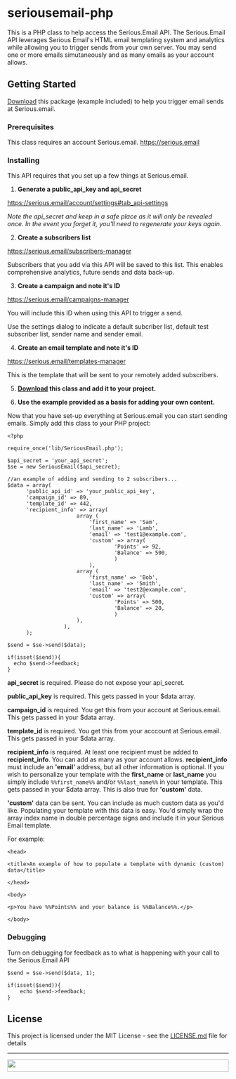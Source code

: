 # seriousemail-php

This is a PHP class to help access the Serious.Email API.  The Serious.Email API leverages Serious Email's HTML email templating system and analytics while allowing you to trigger sends from your own server.  You may send one or more emails simutaneously and as many emails as your account allows.  

## Getting Started

[Download](https://github.com/dommermuth/seriousemail-php/archive/master.zip) this package (example included) to help you trigger email sends at Serious.email.

### Prerequisites

This class requires an account Serious.email.  https://serious.email

### Installing

This API requires that you set up a few things at Serious.email.

1. **Generate a public_api_key and api_secret**

  https://serious.email/account/settings#tab_api-settings

  *Note the api_secret and keep in a safe place as it will only be revealed once.  In the event you forget it, you'll need to regenerate your keys again.*


2. **Create a subscribers list**

  https://serious.email/subscribers-manager

  Subscribers that you add via this API will be saved to this list.  This enables comprehensive analytics, future sends and data back-up.


3. **Create a campaign and note it's ID**

  https://serious.email/campaigns-manager

  You will include this ID when using this API to trigger a send.

  Use the settings dialog to indicate a default subcriber list, default test subscriber list, sender name and sender email.


4. **Create an email template and note it's ID**

  https://serious.email/templates-manager

  This is the template that will be sent to your remotely added subscribers.


5. **[Download](https://github.com/dommermuth/seriousemail-php/archive/master.zip) this class and add it to your project.**



6. **Use the example provided as a basis for adding your own content.**

  Now that you have set-up everything at Serious.email you can start sending emails.  Simply add this class to your PHP project:

  ```
<?php

require_once('lib/SeriousEmail.php');

$api_secret = 'your_api_secret';
$se = new SeriousEmail($api_secret);

//an example of adding and sending to 2 subscribers...
$data = array(
		'public_api_id' => 'your_public_api_key', 
		'campaign_id' => 89,
		'template_id' => 442,
		'recipient_info' => array(		
						array (								
							'first_name' => 'Sam',
							'last_name' => 'Lamb',
							'email' => 'test1@example.com',
							'custom' => array(
									'Points' => 92,
									'Balance' => 500,
									)	
							),								
						array (								
							'first_name' => 'Bob',
							'last_name' => 'Smith',
							'email' => 'test2@example.com',
							'custom' => array(
									'Points' => 500,
									'Balance' => 20,
									)
						),							
					),
	    );

$send = $se->send($data);

if(isset($send)){
	echo $send->feedback;
}
  ```

  **api_secret** is required. Please do not expose your api_secret.

  **public_api_key** is required.  This gets passed in your $data array.

  **campaign_id** is required.  You get this from your account at Serious.email. This gets passed in your $data array.

  **template_id** is required.  You get this from your acccount at Serious.email. This gets passed in your $data array.

  **recipient_info** is required.  At least one recipient must be added to **recipient_info**.  You can add as many as your account allows.  **recipient_info** must include an **'email'** address, but all other information is optional.  If you wish to personalize your template with the **first_name** or **last_name** you simply include `%%first_name%%` and/or `%%last_name%%` in your template. This gets passed in your $data array.  This is also true for **'custom'** data.

  **'custom'** data can be sent.  You can include as much custom data as you'd like. Populating your template with this data is easy.  You'd simply wrap the array index name in double percentage signs and include it in your Serious Email template. 

  For example:

  ```
<head>

<title>An example of how to populate a template with dynamic (custom) data</title>

</head>

<body>

<p>You have %%Points%% and your balance is %%Balance%%.</p>

</body>
  ```

### Debugging

Turn on debugging for feedback as to what is happening with your call to the Serious.Email API

```
$send = $se->send($data, 1);

if(isset($send)){
    echo $send->feedback;
}

```

## License

This project is licensed under the MIT License - see the [LICENSE.md](LICENSE.md) file for details

---



<a href="https://serious.email">
  <img src="https://serious.email/images/logo.svg" width="100%" height="28">
</a>

